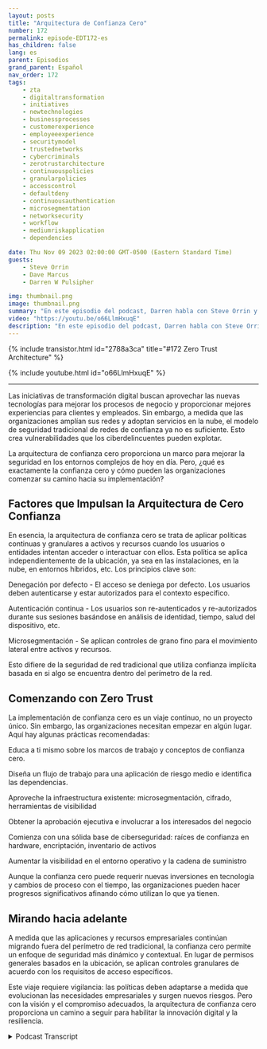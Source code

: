 ```yaml
---
layout: posts
title: "Arquitectura de Confianza Cero"
number: 172
permalink: episode-EDT172-es
has_children: false
lang: es
parent: Episodios
grand_parent: Español
nav_order: 172
tags:
    - zta
    - digitaltransformation
    - initiatives
    - newtechnologies
    - businessprocesses
    - customerexperience
    - employeeexperience
    - securitymodel
    - trustednetworks
    - cybercriminals
    - zerotrustarchitecture
    - continuouspolicies
    - granularpolicies
    - accesscontrol
    - defaultdeny
    - continuousauthentication
    - microsegmentation
    - networksecurity
    - workflow
    - mediumriskapplication
    - dependencies

date: Thu Nov 09 2023 02:00:00 GMT-0500 (Eastern Standard Time)
guests:
    - Steve Orrin
    - Dave Marcus
    - Darren W Pulsipher

img: thumbnail.png
image: thumbnail.png
summary: "En este episodio del podcast, Darren habla con Steve Orrin y Dave Marcus y discute sobre arquitectura de confianza cero, un nuevo modelo de seguridad necesario para los ambientes digitales actuales donde el perímetro de la red está desapareciendo. Los expertos explican qué es la confianza cero, principios claves como el rechazo de acceso por defecto y la autenticación continua, y dan consejos para las organizaciones que inician su viaje hacia la confianza cero."
video: "https://youtu.be/o66LlmHxuqE"
description: "En este episodio del podcast, Darren habla con Steve Orrin y Dave Marcus y discute sobre arquitectura de confianza cero, un nuevo modelo de seguridad necesario para los ambientes digitales actuales donde el perímetro de la red está desapareciendo. Los expertos explican qué es la confianza cero, principios claves como el rechazo de acceso por defecto y la autenticación continua, y dan consejos para las organizaciones que inician su viaje hacia la confianza cero."
---
```


<div>
{% include transistor.html id="2788a3ca" title="#172 Zero Trust Architecture" %}

{% include youtube.html id="o66LlmHxuqE" %}
</div>

---

Las iniciativas de transformación digital buscan aprovechar las nuevas tecnologías para mejorar los procesos de negocio y proporcionar mejores experiencias para clientes y empleados. Sin embargo, a medida que las organizaciones amplían sus redes y adoptan servicios en la nube, el modelo de seguridad tradicional de redes de confianza ya no es suficiente. Esto crea vulnerabilidades que los ciberdelincuentes pueden explotar.

La arquitectura de confianza cero proporciona un marco para mejorar la seguridad en los entornos complejos de hoy en día. Pero, ¿qué es exactamente la confianza cero y cómo pueden las organizaciones comenzar su camino hacia su implementación?

## Factores que Impulsan la Arquitectura de Cero Confianza

En esencia, la arquitectura de confianza cero se trata de aplicar políticas continuas y granulares a activos y recursos cuando los usuarios o entidades intentan acceder o interactuar con ellos. Esta política se aplica independientemente de la ubicación, ya sea en las instalaciones, en la nube, en entornos híbridos, etc. Los principios clave son:

Denegación por defecto - El acceso se deniega por defecto. Los usuarios deben autenticarse y estar autorizados para el contexto específico.

Autenticación continua - Los usuarios son re-autenticados y re-autorizados durante sus sesiones basándose en análisis de identidad, tiempo, salud del dispositivo, etc.

Microsegmentación - Se aplican controles de grano fino para el movimiento lateral entre activos y recursos.

Esto difiere de la seguridad de red tradicional que utiliza confianza implícita basada en si algo se encuentra dentro del perímetro de la red.

## Comenzando con Zero Trust

La implementación de confianza cero es un viaje continuo, no un proyecto único. Sin embargo, las organizaciones necesitan empezar en algún lugar. Aquí hay algunas prácticas recomendadas:

Educa a ti mismo sobre los marcos de trabajo y conceptos de confianza cero.

Diseña un flujo de trabajo para una aplicación de riesgo medio e identifica las dependencias.

Aproveche la infraestructura existente: microsegmentación, cifrado, herramientas de visibilidad

Obtener la aprobación ejecutiva e involucrar a los interesados del negocio

Comienza con una sólida base de ciberseguridad: raíces de confianza en hardware, encriptación, inventario de activos

Aumentar la visibilidad en el entorno operativo y la cadena de suministro

Aunque la confianza cero puede requerir nuevas inversiones en tecnología y cambios de proceso con el tiempo, las organizaciones pueden hacer progresos significativos afinando cómo utilizan lo que ya tienen.

## Mirando hacia adelante

A medida que las aplicaciones y recursos empresariales continúan migrando fuera del perímetro de red tradicional, la confianza cero permite un enfoque de seguridad más dinámico y contextual. En lugar de permisos generales basados en la ubicación, se aplican controles granulares de acuerdo con los requisitos de acceso específicos.

Este viaje requiere vigilancia: las políticas deben adaptarse a medida que evolucionan las necesidades empresariales y surgen nuevos riesgos. Pero con la visión y el compromiso adecuados, la arquitectura de confianza cero proporciona un camino a seguir para habilitar la innovación digital y la resiliencia.



<details>
<summary> Podcast Transcript </summary>

<p></p>

</details>
